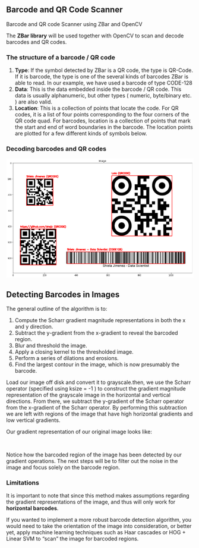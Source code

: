## Barcode and QR Code Scanner
Barcode and QR code Scanner using ZBar and OpenCV

The **ZBar library** will be used together with OpenCV to scan and decode barcodes and QR codes.


### The structure of a barcode / QR code
1. **Type**: If the symbol detected by ZBar is a QR code, the type is QR-Code. If it is barcode, the type is one of the several kinds of barcodes ZBar is able to read. In our example, we have used a barcode of type CODE-128
2. **Data**: This is the data embedded inside the barcode / QR code. This data is usually alphanumeric, but other types ( numeric, byte/binary etc. ) are also valid.
3. **Location**: This is a collection of points that locate the code. For QR codes, it is a list of four points corresponding to the four corners of the QR code quad. For barcodes, location is a collection of points that mark the start and end of word boundaries in the barcode. The location points are plotted for a few different kinds of symbols below.

### Decoding barcodes and QR codes

![](https://github.com/shejz/Barcode-and-QR-code-scanner/blob/main/qr-barcode.png)

## Detecting Barcodes in Images

The general outline of the algorithm is to:

1. Compute the Scharr gradient magnitude representations in both the x and y direction.
2. Subtract the y-gradient from the x-gradient to reveal the barcoded region.
3. Blur and threshold the image.
4. Apply a closing kernel to the thresholded image.
5. Perform a series of dilations and erosions.
6. Find the largest contour in the image, which is now presumably the barcode.

Load our image off disk and convert it to grayscale.then, we use the Scharr operator (specified using ksize = -1 ) to construct the gradient magnitude representation of the grayscale image in the horizontal and vertical directions. From there, we subtract the y-gradient of the Scharr operator from the x-gradient of the Scharr operator. By performing this subtraction we are left with regions of the image that have high horizontal gradients and low vertical gradients.

Our gradient representation of our original image looks like:

![]()

Notice how the barcoded region of the image has been detected by our gradient operations. The next steps will be to filter out the noise in the image and focus solely on the barcode region.


### Limitations

It is important to note that since this method makes assumptions regarding the gradient representations of the image, and thus will only work for **horizontal barcodes**.

If you wanted to implement a more robust barcode detection algorithm, you would need to take the orientation of the image into consideration, or better yet, apply machine learning techniques such as Haar cascades or HOG + Linear SVM to “scan” the image for barcoded regions.

